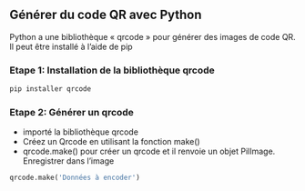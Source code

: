 ## Générer du code QR avec Python

Python a une bibliothèque « qrcode » pour générer des images de code QR. Il peut être installé à l’aide de pip

### Etape 1: Installation de la bibliothèque qrcode

```python
pip installer qrcode
```
### Etape 2: Générer un qrcode 

* importé la bibliothèque qrcode
* Créez un Qrcode en utilisant la fonction make()
* qrcode.make() pour créer un qrcode et il renvoie un objet PilImage. Enregistrer dans l’image
```python
qrcode.make('Données à encoder')
```